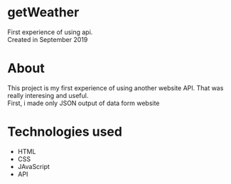 # getWeather
First experience of using api.  
Created in September 2019
# About
This project is my first experience of using another website API. That was really interesing and useful.  
First, i made only JSON output of data form website
# Technologies used
- HTML
- CSS
- JAvaScript
- API
 

